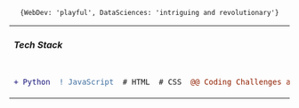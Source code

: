 <p align="center"><code align="center">{WebDev: 'playful', DataSciences: 'intriguing and revolutionary'}</code></p>
<table align="center">
<tr>
  <td colspan="5">
    <h5> Tech Stack </h5>
  </td>
</tr>
<tr>
<td>
  
```diff
+ Python
```
</td>
<td>
  
```diff
! JavaScript
```
</td>
 <td>
  
```diff
# HTML
```
</td>
 <td>
  
```diff
# CSS
```
</td>
<td>
  
```diff
@@ Coding Challenges and Algorithms @@
```
</td>
</tr>
</table>
